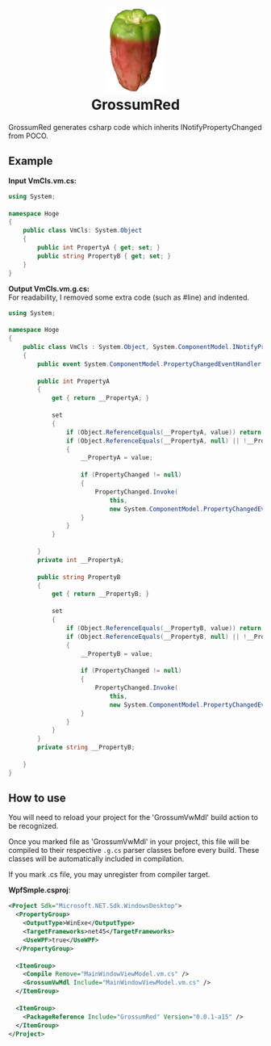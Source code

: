 <h1 align="center">
<img src="icon.png" width="120"/> 
<br/>
GrossumRed
</h1>

GrossumRed generates csharp code which inherits INotifyPropertyChanged from POCO.


## Example

**Input VmCls.vm.cs:**  
```cs
using System;

namespace Hoge
{
    public class VmCls: System.Object
    {
        public int PropertyA { get; set; }
        public string PropertyB { get; set; }
    }
}
```

**Output VmCls.vm.g.cs:**  
For readability, I removed some extra code (such as #line) and indented.
```cs
using System;

namespace Hoge
{
    public class VmCls : System.Object, System.ComponentModel.INotifyPropertyChanged
    {
        public event System.ComponentModel.PropertyChangedEventHandler PropertyChanged;

        public int PropertyA
        {
            get { return __PropertyA; }

            set
            {
                if (Object.ReferenceEquals(__PropertyA, value)) return;
                if (Object.ReferenceEquals(__PropertyA, null) || !__PropertyA.Equals(value))
                {
                    __PropertyA = value;

                    if (PropertyChanged != null)
                    {
                        PropertyChanged.Invoke(
                            this,
                            new System.ComponentModel.PropertyChangedEventArgs("PropertyA"));
                    }
                }
            }

        }
        private int __PropertyA;

        public string PropertyB
        {
            get { return __PropertyB; }

            set
            {
                if (Object.ReferenceEquals(__PropertyB, value)) return;
                if (Object.ReferenceEquals(__PropertyB, null) || !__PropertyB.Equals(value))
                {
                    __PropertyB = value;

                    if (PropertyChanged != null)
                    {
                        PropertyChanged.Invoke(
                            this,
                            new System.ComponentModel.PropertyChangedEventArgs("PropertyB"));
                    }
                }
            }
        }
        private string __PropertyB;

    }
}
```


## How to use

You will need to reload your project for the 'GrossumVwMdl' build action to be recognized.

Once you marked file as 'GrossumVwMdl' in your project, 
this file will be compiled to their respective `.g.cs` parser classes before every build.
These classes will be automatically included in compilation.

If you mark .cs file, you may unregister from compiler target.

**WpfSmple.csproj**:  
```xml
<Project Sdk="Microsoft.NET.Sdk.WindowsDesktop">
  <PropertyGroup>
    <OutputType>WinExe</OutputType>
    <TargetFrameworks>net45</TargetFrameworks>
    <UseWPF>true</UseWPF>
  </PropertyGroup>

  <ItemGroup>
    <Compile Remove="MainWindowViewModel.vm.cs" />
    <GrossumVwMdl Include="MainWindowViewModel.vm.cs" />
  </ItemGroup>

  <ItemGroup>
    <PackageReference Include="GrossumRed" Version="0.0.1-a15" />
  </ItemGroup>
</Project>
```